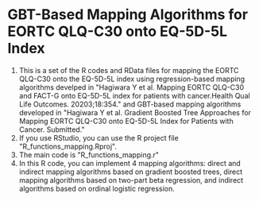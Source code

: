 # GBT-Based Mapping Algorithms for EORTC QLQ-C30 onto EQ-5D-5L Index


1. This is a set of the R codes and RData files for mapping the EORTC QLQ-C30 onto the EQ-5D-5L index using regression-based mapping algorithms develped in "Hagiwara Y et al. Mapping EORTC QLQ-C30 and FACT-G onto EQ-5D-5L index for patients with cancer.Health Qual Life Outcomes. 20203;18:354." and GBT-based mapping algorithms developed in "Hagiwara Y et al. Gradient Boosted Tree Approaches for Mapping EORTC QLQ-C30 onto EQ-5D-5L Index for Patients with Cancer. Submitted."
2. If you use RStudio, you can use the R project file "R_functions_mapping.Rproj".
3. The main code is "R_functions_mapping.r"
4. In this R code, you can implement 4 mapping algorithms: direct and indirect mapping algorithms based on gradient boosted trees, direct mapping algorithms based on two-part beta regression, and indirect algorithms based on ordinal logistic regression.
